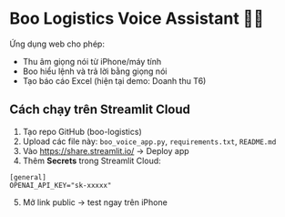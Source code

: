 # Boo Logistics Voice Assistant 🚚🎤

Ứng dụng web cho phép:
- Thu âm giọng nói từ iPhone/máy tính
- Boo hiểu lệnh và trả lời bằng giọng nói
- Tạo báo cáo Excel (hiện tại demo: Doanh thu T6)

## Cách chạy trên Streamlit Cloud
1. Tạo repo GitHub (boo-logistics)
2. Upload các file này: `boo_voice_app.py`, `requirements.txt`, `README.md`
3. Vào https://share.streamlit.io/ → Deploy app
4. Thêm **Secrets** trong Streamlit Cloud:
```
[general]
OPENAI_API_KEY="sk-xxxxx"
```
5. Mở link public → test ngay trên iPhone
